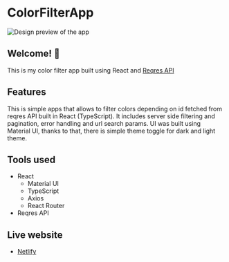 # ColorFilterApp

![Design preview of the app](./public/preview.png)

## Welcome! 👋

This is my color filter app built using React and [ Reqres API](https://reqres.in/)

## Features

This is simple apps that allows to filter colors depending on id fetched from reqres API built in React (TypeScript).
It includes server side filtering and pagination, error handling and url search params. 
UI was built using Material UI, thanks to that, there is simple theme toggle for dark and light theme. 

## Tools used

- React
  - Material UI
  - TypeScript
  - Axios
  - React Router
- Reqres API

## Live website

- [Netlify](https://benevolent-muffin-09c9df.netlify.app/)
